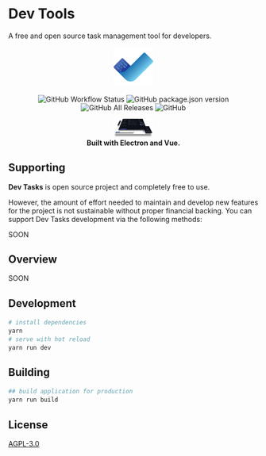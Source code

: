 # Dev Tools

A free and open source task management tool for developers.

<p align="center">
    <img src="./src/renderer/assets/logo.png" width="80">
</p>
<p align="center">
    <img alt="GitHub Workflow Status" src="https://img.shields.io/github/workflow/status/omegion/dev-tasks/Build Dev Tasks">
    <img alt="GitHub package.json version" src="https://img.shields.io/github/package-json/v/omegion/dev-tasks">
    <img alt="GitHub All Releases" src="https://img.shields.io/github/downloads/omegion/dev-tasks/total">
    <img alt="GitHub" src="https://img.shields.io/github/license/omegion/dev-tasks">
</p>
<p align="center">
    <img src="./static/dev-tasks-mockup.png" width="80">
    <br>  
    <strong>Built with Electron and Vue.</strong>
</p>

## Supporting

**Dev Tasks** is open source project and completely free to use.

However, the amount of effort needed to maintain and develop new features for the project is not sustainable without
proper financial backing. You can support Dev Tasks development via the following methods:

SOON

## Overview

SOON

## Development

```bash
# install dependencies
yarn
# serve with hot reload
yarn run dev
```

## Building

```bash
## build application for production
yarn run build
```

## License

[AGPL-3.0](https://github.com/omegion/dev-tasks/blob/master/LICENSE)

